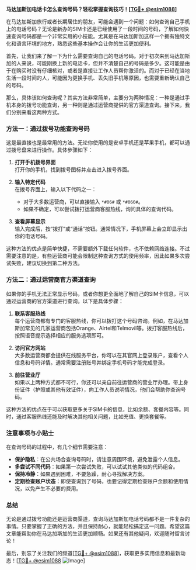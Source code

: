 **马达加斯加电话卡怎么查询号码？轻松掌握查询技巧！[[TG💪+ @esim1088](https://t.me/s/esim1088)]**

在马达加斯加旅行或者长期居住的朋友，可能会遇到一个问题：如何查询自己手机上的电话号码？无论是新办的SIM卡还是已经使用了一段时间的号码，了解如何快速查询号码都是一个非常实用的小技能。尤其是在马达加斯加这样一个拥有独特文化和语言环境的地方，熟悉这些基本操作会让你的生活更加便利。

首先，让我们来了解一下为什么需要查询自己的电话号码。对于初次来到马达加斯加的人来说，可能刚换上新的电话卡，但并不清楚自己的号码是多少。这可能是由于在购买时没有仔细核对，或者是直接让工作人员帮你激活的。而对于已经在当地生活一段时间的人，可能因为更换手机、丢失旧手机等原因，也需要重新确认自己的号码。

那么，具体该如何查询呢？其实方法非常简单，主要分为两种情况：一种是通过手机本身的拨号功能查询，另一种则是通过运营商提供的官方渠道查询。接下来，我们分别来看这两种方式。

### 方法一：通过拨号功能查询号码

这是最直接也是最常用的方法。无论你使用的是安卓手机还是苹果手机，都可以通过拨号盘来进行操作。具体步骤如下：

1. **打开手机拨号界面**  
   打开你的手机，找到拨号图标并点击进入拨号界面。

2. **输入特定代码**  
   在拨号界面上，输入以下代码之一：
   - 对于大多数运营商，可以直接输入 `*#06#` 或 `*#060#`。
   - 如果不确定，可以尝试拨打运营商客服热线，询问具体的查询代码。

3. **查看屏幕显示**  
   输入完成后，按“拨打”或“通话”按钮。通常情况下，手机屏幕上会立即显示出你的电话号码。

这种方法的优点是简单快捷，不需要额外下载任何软件，也不依赖网络连接。不过需要注意的是，有些运营商可能会限制这种查询方式的使用频率，因此如果多次尝试失败，建议切换到第二种方法。

### 方法二：通过运营商官方渠道查询

如果你的手机无法正常显示号码，或者你想更全面地了解自己的SIM卡信息，可以通过运营商的官方渠道进行查询。以下是具体步骤：

1. **联系客服热线**  
   每个运营商都有专门的客服热线，你可以拨打这个号码咨询。例如，在马达加斯加常见的几家运营商包括Orange、Airtel和Telmovil等。拨打客服热线后，按照语音提示选择相应的服务选项即可。

2. **访问官方网站**  
   大多数运营商都会提供在线服务平台，你可以在其官网上登录账户，查看个人信息和号码详情。通常需要注册账号并绑定手机号码才能完成登录。

3. **前往营业厅**  
   如果以上两种方式都不可行，你还可以亲自前往运营商的营业厅办理。带上身份证件（护照或其他有效证件），向工作人员说明情况，他们会帮助你查询号码。

这种方法的优点在于可以获取更多关于SIM卡的信息，比如余额、套餐内容等。同时，通过客服热线还能及时解决其他相关问题，比如充值、更换套餐等。

### 注意事项与小贴士

在查询号码的过程中，有几个细节需要注意：

- **保护隐私**：在公共场合查询号码时，请注意周围环境，避免泄露个人信息。
- **多尝试不同代码**：如果第一次尝试失败，可以试试其他类似的代码组合。
- **保持冷静**：如果遇到困难，不要急躁，耐心寻找解决方案。
- **定期检查账户状态**：即使查询到了号码，也要记得定期检查账户余额和使用情况，以免产生不必要的费用。

### 总结

无论是通过拨号功能还是运营商渠道，查询马达加斯加电话号码都不是一件复杂的事情。只要掌握了正确的方法，并且保持耐心，就能轻松搞定这一问题。希望这篇文章能帮助你在马达加斯加的生活更加顺畅。如果还有其他疑问，欢迎随时留言讨论！

最后，别忘了关注我们的频道[[TG💪+ @esim1088](https://t.me/s/esim1088)]，获取更多实用信息和最新动态！[[TG💪+ @esim1088](https://t.me/s/esim1088) ![Image](https://i.postimg.cc/4NQfJmqS/Snipaste-2025-05-13-00-14-12.png)]